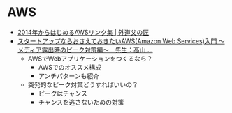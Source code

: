 # AWS

* [2014年からはじめるAWSリンク集 | 外道父の匠](http://blog.father.gedow.net/2014/01/07/aws-links/)
* [スタートアップならおさえておきたいAWS(Amazon Web Services)入門 ～メディア露出時のピーク対策編～　先生：高山 ...](http://www.slideshare.net/schoowebcampus/awsamazon-web-services-29873429)
    * AWSでWebアプリケーションをつくるなら？
        * AWSでのオススメ構成
        * アンチパターンも紹介
    * 突発的なピーク対策どうすればいいの？
        * ピークはチャンス
        * チャンスを逃さないための対策
